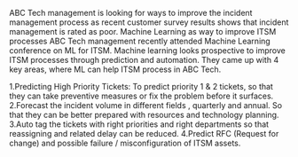 ABC Tech management is looking for ways to improve the incident management process as recent customer survey results shows that incident management is rated as poor. Machine Learning as way to improve ITSM processes ABC Tech management recently attended Machine Learning conference on ML for ITSM. Machine learning looks prospective to improve ITSM processes through prediction and automation. They came up with 4 key areas, where ML can help ITSM process in ABC Tech.

1.Predicting High Priority Tickets: To predict priority 1 & 2 tickets, so that they can take preventive measures or fix the problem before it surfaces.
2.Forecast the incident volume in different fields , quarterly and annual. So that they can be better prepared with resources and technology planning.
3.Auto tag the tickets with right priorities and right departments so that reassigning and related delay can be reduced.
4.Predict RFC (Request for change) and possible failure / misconfiguration of ITSM assets.
